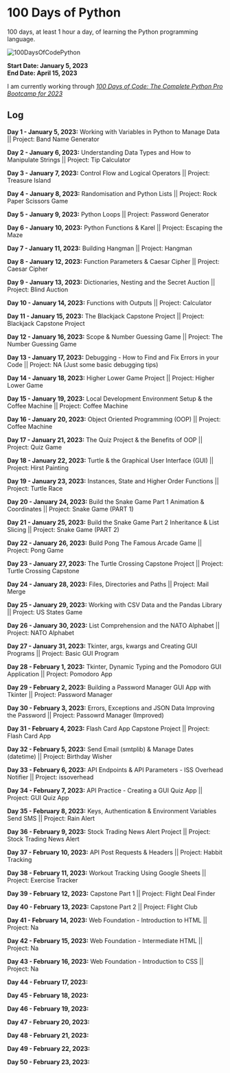 # 100 Days of Python
100 days, at least 1 hour a day, of learning the Python programming language.


![100DaysOfCodePython](https://img.shields.io/badge/100DaysOfCode-Python-3776AB.svg?style=flat&logo=python)

**Start Date: January 5, 2023 </br>
End Date: April 15, 2023**

I am currently working through [*100 Days of Code: The Complete Python Pro Bootcamp for 2023*](https://www.udemy.com/course/100-days-of-code/?utm_source=adwords&utm_medium=udemyads&utm_campaign=LongTail_la.EN_cc.INDIA&utm_content=deal4584&utm_term=_._ag_77882236463_._ad_533220806573_._kw__._de_c_._dm__._pl__._ti_aud-1738475842996%3Adsa-1007766171312_._li_9061825_._pd__._&matchtype=&gclid=CjwKCAiAwc-dBhA7EiwAxPRylN7nXQCVPXdQy4O2AkI0TZGer7sQ-51bEwm7yp6hTDPxzzMDzTaX1xoCcdUQAvD_BwE)

## Log

**Day 1 - January 5, 2023:** Working with Variables in Python to Manage Data || Project: Band Name Generator

**Day 2 - January 6, 2023:** Understanding Data Types and How to Manipulate Strings || Project: Tip Calculator

**Day 3 - January 7, 2023:** Control Flow and Logical Operators || Project: Treasure Island

**Day 4 - January 8, 2023:** Randomisation and Python Lists || Project: Rock Paper Scissors Game

**Day 5 - January 9, 2023:** Python Loops || Project: Password Generator

**Day 6 - January 10, 2023:** Python Functions & Karel || Project: Escaping the Maze

**Day 7 - January 11, 2023:** Building Hangman || Project: Hangman

**Day 8 - January 12, 2023:** Function Parameters & Caesar Cipher || Project: Caesar Cipher 

**Day 9 - January 13, 2023:** Dictionaries, Nesting and the Secret Auction || Project: Blind Auction

**Day 10 - January 14, 2023:** Functions with Outputs || Project: Calculator

**Day 11 - January 15, 2023:** The Blackjack Capstone Project || Project: Blackjack Capstone Project

**Day 12 - January 16, 2023:** Scope & Number Guessing Game || Project: The Number Guessing Game

**Day 13 - January 17, 2023:** Debugging - How to Find and Fix Errors in your Code || Project: NA (Just some basic debugging tips)

**Day 14 - January 18, 2023:** Higher Lower Game Project || Project: Higher Lower Game

**Day 15 - January 19, 2023:** Local Development Environment Setup & the Coffee Machine || Project: Coffee Machine

**Day 16 - January 20, 2023:** Object Oriented Programming (OOP) || Project: Coffee Machine

**Day 17 - January 21, 2023:** The Quiz Project & the Benefits of OOP || Project: Quiz Game

**Day 18 - January 22, 2023:** Turtle & the Graphical User Interface (GUI) || Project: Hirst Painting

**Day 19 - January 23, 2023:** Instances, State and Higher Order Functions || Project: Turtle Race

**Day 20 - January 24, 2023:** Build the Snake Game Part 1 Animation & Coordinates || Project: Snake Game (PART 1)

**Day 21 - January 25, 2023:** Build the Snake Game Part 2 Inheritance & List Slicing || Project: Snake Game (PART 2)

**Day 22 - January 26, 2023:** Build Pong The Famous Arcade Game || Project: Pong Game

**Day 23 - January 27, 2023:** The Turtle Crossing Capstone Project || Project: Turtle Crossing Capstone

**Day 24 - January 28, 2023:** Files, Directories and Paths || Project: Mail Merge

**Day 25 - January 29, 2023:** Working with CSV Data and the Pandas Library || Project: US States Game

**Day 26 - January 30, 2023:** List Comprehension and the NATO Alphabet || Project: NATO Alphabet

**Day 27 - January 31, 2023:** Tkinter, args, kwargs and Creating GUI Programs || Project: Basic GUI Program

**Day 28 - February 1, 2023:** Tkinter, Dynamic Typing and the Pomodoro GUI Application || Project: Pomodoro App

**Day 29 - February 2, 2023:** Building a Password Manager GUI App with Tkinter || Project: Password Manager

**Day 30 - February 3, 2023:** Errors, Exceptions and JSON Data Improving the Password || Project: Passowrd Manager (Improved)

**Day 31 - February 4, 2023:** Flash Card App Capstone Project || Project: Flash Card App

**Day 32 - February 5, 2023:** Send Email (smtplib) & Manage Dates (datetime) || Project: Birthday Wisher

**Day 33 - February 6, 2023:** API Endpoints & API Parameters - ISS Overhead Notifier || Project: issoverhead

**Day 34 - February 7, 2023:** API Practice - Creating a GUI Quiz App || Project: GUI Quiz App

**Day 35 - February 8, 2023:** Keys, Authentication & Environment Variables Send SMS || Project: Rain Alert

**Day 36 - February 9, 2023:** Stock Trading News Alert Project || Project: Stock Trading News Alert

**Day 37 - February 10, 2023:** API Post Requests & Headers || Project: Habbit Tracking

**Day 38 - February 11, 2023:** Workout Tracking Using Google Sheets || Project: Exercise Tracker

**Day 39 - February 12, 2023:** Capstone Part 1 || Project: Flight Deal Finder

**Day 40 - February 13, 2023:** Capstone Part 2 || Project: Flight Club

**Day 41 - February 14, 2023:** Web Foundation - Introduction to HTML || Project: Na

**Day 42 - February 15, 2023:** Web Foundation - Intermediate HTML || Project: Na

**Day 43 - February 16, 2023:** Web Foundation - Introduction to CSS || Project: Na

**Day 44 - February 17, 2023:**

**Day 45 - February 18, 2023:**

**Day 46 - February 19, 2023:**

**Day 47 - February 20, 2023:**

**Day 48 - February 21, 2023:**

**Day 49 - February 22, 2023:**

**Day 50 - February 23, 2023:**
